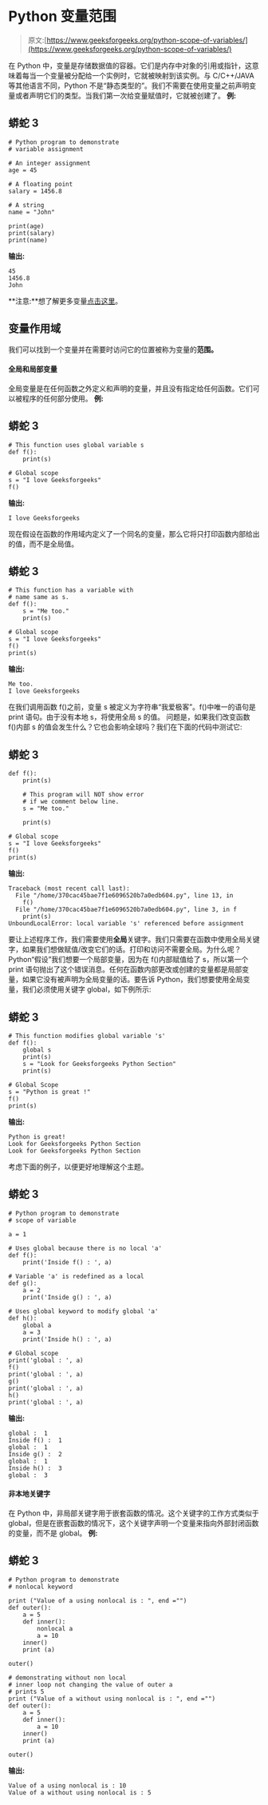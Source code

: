 # Python 变量范围

> 原文:[https://www.geeksforgeeks.org/python-scope-of-variables/](https://www.geeksforgeeks.org/python-scope-of-variables/)

在 Python 中，变量是存储数据值的容器。它们是内存中对象的引用或指针，这意味着每当一个变量被分配给一个实例时，它就被映射到该实例。与 C/C++/JAVA 等其他语言不同，Python 不是“静态类型的”。我们不需要在使用变量之前声明变量或者声明它们的类型。当我们第一次给变量赋值时，它就被创建了。
**例:**

## 蟒蛇 3

```
# Python program to demonstrate
# variable assignment

# An integer assignment
age = 45                     

# A floating point
salary = 1456.8            

# A string  
name = "John"             

print(age)
print(salary)
print(name)
```

**输出:**

```
45
1456.8
John
```

**注意:**想了解更多变量[点击这里](https://www.geeksforgeeks.org/python-variables/)。

## 变量作用域

我们可以找到一个变量并在需要时访问它的位置被称为变量的**范围。** 

#### 全局和局部变量

全局变量是在任何函数之外定义和声明的变量，并且没有指定给任何函数。它们可以被程序的任何部分使用。
**例:**

## 蟒蛇 3

```
# This function uses global variable s
def f(): 
    print(s)

# Global scope
s = "I love Geeksforgeeks"
f()
```

**输出:**

```
I love Geeksforgeeks
```

现在假设在函数的作用域内定义了一个同名的变量，那么它将只打印函数内部给出的值，而不是全局值。

## 蟒蛇 3

```
# This function has a variable with
# name same as s.
def f(): 
    s = "Me too."
    print(s)

# Global scope
s = "I love Geeksforgeeks"
f()
print(s)
```

**输出:**

```
Me too.
I love Geeksforgeeks
```

在我们调用函数 f()之前，变量 s 被定义为字符串“我爱极客”。f()中唯一的语句是 print 语句。由于没有本地 s，将使用全局 s 的值。
问题是，如果我们改变函数 f()内部 s 的值会发生什么？它也会影响全球吗？我们在下面的代码中测试它:

## 蟒蛇 3

```
def f(): 
    print(s)

    # This program will NOT show error
    # if we comment below line. 
    s = "Me too."

    print(s)

# Global scope
s = "I love Geeksforgeeks"
f()
print(s)
```

**输出:**

```
Traceback (most recent call last):
  File "/home/370cac45bae7f1e6096520b7a0edb604.py", line 13, in 
    f() 
  File "/home/370cac45bae7f1e6096520b7a0edb604.py", line 3, in f
    print(s) 
UnboundLocalError: local variable 's' referenced before assignment
```

要让上述程序工作，我们需要使用**全局**关键字。我们只需要在函数中使用全局关键字，如果我们想做赋值/改变它们的话。打印和访问不需要全局。为什么呢？Python“假设”我们想要一个局部变量，因为在 f()内部赋值给了 s，所以第一个 print 语句抛出了这个错误消息。任何在函数内部更改或创建的变量都是局部变量，如果它没有被声明为全局变量的话。要告诉 Python，我们想要使用全局变量，我们必须使用关键字 global，如下例所示:

## 蟒蛇 3

```
# This function modifies global variable 's'
def f():
    global s
    print(s)
    s = "Look for Geeksforgeeks Python Section"
    print(s)

# Global Scope
s = "Python is great !"
f()
print(s)
```

**输出:**

```
Python is great!
Look for Geeksforgeeks Python Section
Look for Geeksforgeeks Python Section
```

考虑下面的例子，以便更好地理解这个主题。

## 蟒蛇 3

```
# Python program to demonstrate
# scope of variable

a = 1

# Uses global because there is no local 'a'
def f():
    print('Inside f() : ', a)

# Variable 'a' is redefined as a local
def g():    
    a = 2
    print('Inside g() : ', a)

# Uses global keyword to modify global 'a'
def h():    
    global a
    a = 3
    print('Inside h() : ', a)

# Global scope
print('global : ', a)
f()
print('global : ', a)
g()
print('global : ', a)
h()
print('global : ', a)
```

**输出:**

```
global :  1
Inside f() :  1
global :  1
Inside g() :  2
global :  1
Inside h() :  3
global :  3
```

#### 非本地关键字

在 Python 中，非局部关键字用于嵌套函数的情况。这个关键字的工作方式类似于 global，但是在嵌套函数的情况下，这个关键字声明一个变量来指向外部封闭函数的变量，而不是 global。
**例:**

## 蟒蛇 3

```
# Python program to demonstrate
# nonlocal keyword

print ("Value of a using nonlocal is : ", end ="")
def outer():
    a = 5
    def inner():
        nonlocal a 
        a = 10
    inner()
    print (a)

outer()

# demonstrating without non local 
# inner loop not changing the value of outer a
# prints 5
print ("Value of a without using nonlocal is : ", end ="")
def outer():
    a = 5
    def inner():
        a = 10
    inner()
    print (a)

outer()
```

**输出:**

```
Value of a using nonlocal is : 10
Value of a without using nonlocal is : 5
```